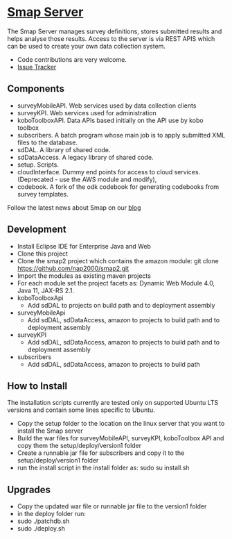 [Smap Server](http://www.smap.com.au) 
======

The Smap Server manages survey definitions, stores submitted results and helps analyse those results.  Access to the server is via REST APIS which can be used to create your own data 
collection system.

* Code contributions are very welcome. 
* [Issue Tracker](https://github.com/smap-consulting/smapserver/issues)

Components
----------
* surveyMobileAPI. Web services used by data collection clients
* surveyKPI.  Web services used for administration
* koboToolboxAPI.  Data APIs based initially on the API use by kobo toolbox
* subscribers.  A batch program whose main job is to apply submitted XML files to the database.
* sdDAL.  A library of shared code.
* sdDataAccess.  A legacy library of shared code.
* setup.  Scripts.
* cloudInterface.  Dummy end points for access to cloud services.  (Deprecated - use the AWS module and modify),
* codebook.  A fork of the odk codebook for generating codebooks from survey templates.

Follow the latest news about Smap on our [blog](http://blog.smap.com.au)

Development
-----------

*  Install Eclipse IDE for Enterprise Java and Web
*  Clone this project
*  Clone the smap2 project which contains the amazon module: git clone https://github.com/nap2000/smap2.git
*  Import the modules as existing maven projects
*  For each module set the project facets as: Dynamic Web Module 4.0, Java 11, JAX-RS 2.1.
*  koboToolboxApi
    *  Add sdDAL to projects on build path and to deployment assembly
*  surveyMobileApi
    *  Add sdDAL, sdDataAccess, amazon to projects to build path and to deployment assembly
*  surveyKPI
    *  Add sdDAL, sdDataAccess, amazon to projects to build path and to deployment assembly
*  subscribers
    *  Add sdDAL, sdDataAccess, amazon to projects to build path


How to Install
--------------

The installation scripts currently are tested only on supported Ubuntu LTS versions and contain some lines specific to Ubuntu.

*  Copy the setup folder to the location on the linux server that you want to install the Smap server
*  Build the war files for surveyMobileAPI, surveyKPI, koboToolbox API and copy them the setup/deploy/version1 folder 
*  Create a runnable jar file for subscribers and copy it to the setup/deploy/version1 folder
*  run the install script in the install folder as: sudo su install.sh

Upgrades
--------

*  Copy the updated war file or runnable jar file to the version1 folder
*  in the deploy folder run:
*    sudo ./patchdb.sh
*    sudo ./deploy.sh
